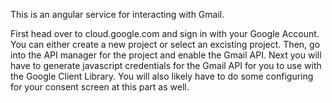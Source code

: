 This is an angular service for interacting with Gmail. 

First head over to cloud.google.com and sign in with your Google Account. You can either create a new project or select an excisting project. Then, go into the API manager for the project and enable the Gmail API. Next you will have to generate javascript credentials for the Gmail API for you to use with the Google Client Library. You will also likely have to do some configuring for your consent screen at this part as well.  